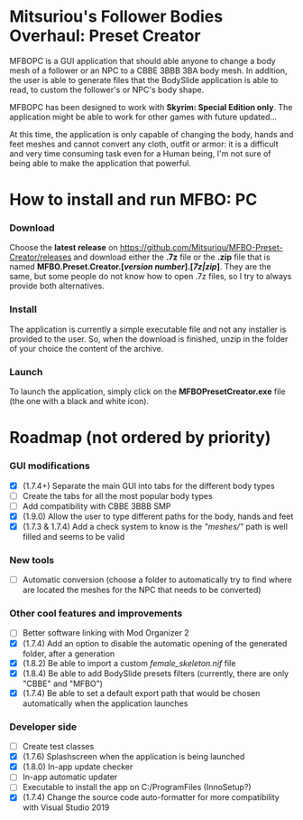 # Mitsuriou's Follower Bodies Overhaul: Preset Creator
MFBOPC is a GUI application that should able anyone to change a body mesh of a follower or an NPC to a CBBE 3BBB 3BA body mesh.
In addition, the user is able to generate files that the BodySlide application is able to read, to custom the follower's or NPC's body shape.

MFBOPC has been designed to work with **Skyrim: Special Edition only**. The application might be able to work for other games with future updated...

At this time, the application is only capable of changing the body, hands and feet meshes and cannot convert any cloth, outfit or armor: it is a difficult and very time consuming task even for a Human being, I'm not sure of being able to make the application that powerful.

# How to install and run MFBO: PC
### Download
Choose the **latest release** on https://github.com/Mitsuriou/MFBO-Preset-Creator/releases and download either the **.7z** file or the **.zip** file that is named **MFBO.Preset.Creator.[*version number*].[*7z|zip*]**. They are the same, but some people do not know how to open .7z files, so I try to always provide both alternatives.

### Install
The application is currently a simple executable file and not any installer is provided to the user. So, when the download is finished, unzip in the folder of your choice the content of the archive.

### Launch
To launch the application, simply click on the **MFBOPresetCreator.exe** file (the one with a black and white icon).

# Roadmap (not ordered by priority)
### GUI modifications
- [X] (1.7.4+) Separate the main GUI into tabs for the different body types
- [ ] Create the tabs for all the most popular body types
- [ ] Add compatibility with CBBE 3BBB SMP
- [X] (1.9.0) Allow the user to type different paths for the body, hands and feet
- [X] (1.7.3 & 1.7.4) Add a check system to know is the *"meshes/"* path is well filled and seems to be valid

### New tools
- [ ] Automatic conversion (choose a folder to automatically try to find where are located the meshes for the NPC that needs to be converted)

### Other cool features and improvements
- [ ] Better software linking with Mod Organizer 2
- [X] (1.7.4) Add an option to disable the automatic opening of the generated folder, after a generation
- [X] (1.8.2) Be able to import a custom *female_skeleton.nif* file
- [X] (1.8.4) Be able to add BodySlide presets filters (currently, there are only "CBBE" and "MFBO")
- [X] (1.7.4) Be able to set a default export path that would be chosen automatically when the application launches

### Developer side
- [ ] Create test classes
- [X] (1.7.6) Splashscreen when the application is being launched
- [X] (1.8.0) In-app update checker
- [ ] In-app automatic updater
- [ ] Executable to install the app on C:/ProgramFiles (InnoSetup?)
- [X] (1.7.4) Change the source code auto-formatter for more compatibility with Visual Studio 2019
